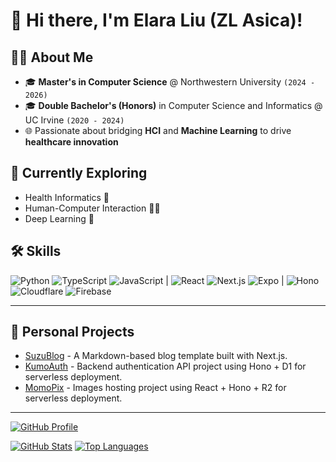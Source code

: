 # 👋 Hi there, I'm Elara Liu (ZL Asica)!

## 👩‍💻 About Me

- 🎓 **Master's in Computer Science** @ Northwestern University `(2024 - 2026)`
- 🎓 **Double Bachelor's (Honors)** in Computer Science and Informatics @ UC Irvine `(2020 - 2024)`
- 🌐 Passionate about bridging **HCI** and **Machine Learning** to drive **healthcare innovation**

## 🌱 Currently Exploring

- Health Informatics 🏥
- Human-Computer Interaction 🕵️‍♀️
- Deep Learning 🧠

## 🛠️ Skills

![Python][python-badge] ![TypeScript][typescript-badge] ![JavaScript][javascript-badge] | 
![React][react-badge] ![Next.js][nextjs-badge] ![Expo][expo-badge] | 
![Hono][hono-badge] ![Cloudflare][cloudflare-badge] ![Firebase][firebase-badge]

---

## 🧩 Personal Projects

- [SuzuBlog](https://github.com/ZL-Asica/SuzuBlog) - A Markdown-based blog template built with Next.js.
- [KumoAuth](https://github.com/ZL-Asica/KumoAuth) - Backend authentication API project using Hono + D1 for serverless deployment.
- [MomoPix](https://github.com/ZL-Asica/MomoPix) - Images hosting project using React + Hono + R2 for serverless deployment.

---

[![GitHub Profile][gh-profile-card]][gh-profile-card-link]

[![GitHub Stats][gh-stats]][gh-profile-card-link]  [![Top Languages][gh-languages]][gh-profile-card-link]

[python-badge]: https://img.shields.io/badge/-Python-3776AB?logo=python&logoColor=ffffff
[typescript-badge]: https://img.shields.io/badge/-TypeScript-3178C6?logo=typescript&logoColor=white
[javascript-badge]: https://img.shields.io/badge/-JavaScript-F7DF1E?logo=javascript&logoColor=black
[react-badge]: https://img.shields.io/badge/-React-61DAFB?logo=react&logoColor=black
[nextjs-badge]: https://img.shields.io/badge/Next.js-black?logo=next.js&logoColor=white
[expo-badge]: https://img.shields.io/badge/Expo-000020?logo=expo&logoColor=fff
[vue-badge]: https://img.shields.io/badge/-Vue-4FC08D?logo=vue.js&logoColor=white
[cloudflare-badge]: https://img.shields.io/badge/Cloudflare-F38020?logo=Cloudflare&logoColor=white
[firebase-badge]: https://img.shields.io/badge/-Firebase-FFCA28?logo=firebase&logoColor=black
[hono-badge]: https://img.shields.io/badge/Hono-E36002?logo=hono&logoColor=fff

<!--
[gitHub-streak-img]: https://streak-stats.demolab.com?user=ZL-Asica&theme=ambient-gradient&hide_border=true&card_width=200&card_height=150&hide_total_contributions=true&hide_longest_streak=true
[streak-stats-link]: https://git.io/streak-stats

[github-stats-link]: https://github.com/anuraghazra/github-readme-stats
[github-stats-img]: https://github-readme-stats.vercel.app/api?username=zl-asica&show_icons=true&count_private=true&hide_title=true&hide_rank=true
[top-languages-img]: https://github-readme-stats.vercel.app/api/top-langs/?username=zl-asica&layout=compact&hide=css,liquid,scss
-->

[gh-profile-card-link]: https://github.com/vn7n24fzkq/github-profile-summary-cards

[gh-profile-card]: https://github-profile-summary-cards.vercel.app/api/cards/profile-details?username=ZL-Asica&theme=tokyonight
[gh-stats]: https://github-profile-summary-cards.vercel.app/api/cards/stats?username=zl-asica&theme=tokyonight
[gh-languages]: https://github-profile-summary-cards.vercel.app/api/cards/most-commit-language?username=zl-asica&theme=tokyonight&exclude=HTML,SCSS,Shell,Markdown,Liquid
